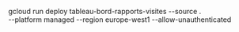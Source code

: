 

gcloud run deploy tableau-bord-rapports-visites  --source . \
  --platform managed   --region europe-west1  --allow-unauthenticated

  
